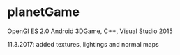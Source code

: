 # planetGame

OpenGl ES 2.0 Android 3DGame, C++, Visual Studio 2015

11.3.2017: added textures, lightings and normal maps
